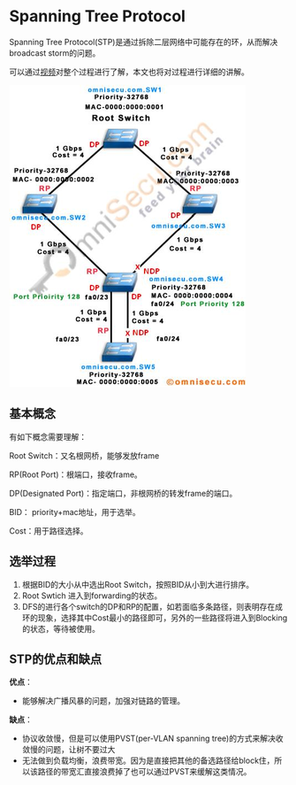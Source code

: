 # Spanning Tree Protocol

Spanning Tree Protocol(STP)是通过拆除二层网络中可能存在的环，从而解决broadcast storm的问题。

可以通过[视频](https://www.youtube.com/watch?v=japdEY1UKe4)对整个过程进行了解，本文也将对过程进行详细的讲解。

![how-spanning-tree-select-designated-port-and-non-designated-port](./images/how-spanning-tree-select-designated-port-and-non-designated-port.jpg)

## 基本概念

有如下概念需要理解：

Root Switch：又名根网桥，能够发放frame

RP(Root Port)：根端口，接收frame。

DP(Designated Port)：指定端口，非根网桥的转发frame的端口。

BID： priority+mac地址，用于选举。

Cost：用于路径选择。

## 选举过程

1. 根据BID的大小从中选出Root Switch，按照BID从小到大进行排序。
2. Root Swtich 进入到forwarding的状态。
3. DFS的进行各个switch的DP和RP的配置，如若面临多条路径，则表明存在成环的现象，选择其中Cost最小的路径即可，另外的一些路径将进入到Blocking的状态，等待被使用。

## STP的优点和缺点

**优点**：

- 能够解决广播风暴的问题，加强对链路的管理。

**缺点**：

- 协议收敛慢，但是可以使用PVST(per-VLAN spanning tree)的方式来解决收敛慢的问题，让树不要过大
- 无法做到负载均衡，浪费带宽。因为是直接把其他的备选路径给block住，所以该路径的带宽汇直接浪费掉了也可以通过PVST来缓解这类情况。

